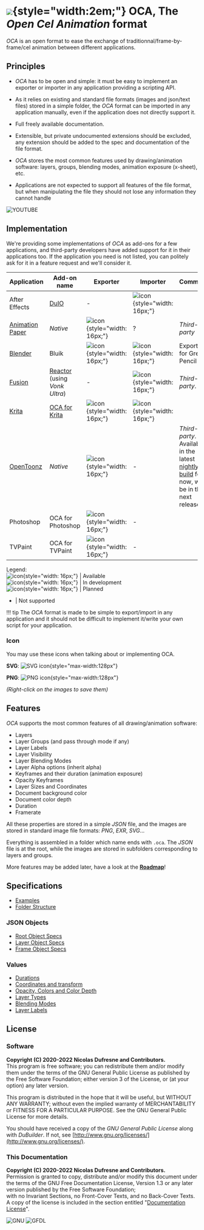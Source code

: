 # ![](img/icons/oca.png){style="width:2em;"} OCA, The *Open Cel Animation* format

*OCA* is an open format to ease the exchange of traditionnal/frame-by-frame/cel animation between different applications.

## Principles

- *OCA* has to be open and simple: it must be easy to implement an exporter or importer in any application providing a scripting API.

- As it relies on existing and standard file formats (images and json/text files) stored in a simple folder, the *OCA* format can be imported in any application manually, even if the application does not directly support it.

- Full freely available documentation.

- Extensible, but private undocumented extensions should be excluded, any extension should be added to the spec and documentation of the file format.

- *OCA* stores the most common features used by drawing/animation software: layers, groups, blending modes, animation exposure (x-sheet), etc.

- Applications are not expected to support all features of the file format, but when manipulating the file they should not lose any information they cannot handle

![YOUTUBE](cjAMmYF8OtE)

## Implementation

We're providing some implementations of *OCA* as add-ons for a few applications, and third-party developers have added support for it in their applications too. If the application you need is not listed, you can politely ask for it in a feature request and we'll consider it.

| Application | Add-on name | Exporter | Importer | Comments |
|---|---|---|---|---|
| After Effects | [DuIO](https://github.com/Rainbox-dev/DuAEF_DuIO) | - | ![icon](img/icons/green_tick.png){style="width: 16px;"} | |
| [Animation Paper](https://animationpaper.com/) | *Native* | ![icon](img/icons/green_tick.png){style="width: 16px;"} | ? | *Third-party* |
| [Blender](http://blender.org) | Bluik | ![icon](img/icons/orange_diamond.png){style="width: 16px;"} | ![icon](img/icons/green_tick.png){style="width: 16px;"} | Exporter for Grease Pencil |
| [Fusion](https://www.blackmagicdesign.com/products/fusion/) | [Reactor](https://www.steakunderwater.com/) (using *Vonk Ultra*) | - | ![icon](img/icons/green_tick.png){style="width: 16px;"} | *Third-party*. |
| [Krita](http://krita.org) | [OCA for Krita](https://github.com/Rainbox-dev/DuKRIF_OCA) | ![icon](img/icons/green_tick.png){style="width: 16px;"} | ![icon](img/icons/orange_diamond.png){style="width: 16px;"} | |
| [OpenToonz](https://opentoonz.github.io/e/) | *Native* | ![icon](img/icons/green_tick.png){style="width: 16px;"} | - | *Third-party*. Available in the latest [nightly build](https://github.com/opentoonz/opentoonz/releases) for now, will be in the next release. |
| Photoshop | OCA for Photoshop | ![icon](img/icons/orange_diamond.png){style="width: 16px;"} | - | |
| TVPaint | OCA for TVPaint | ![icon](img/icons/orange_diamond.png){style="width: 16px;"} | - | |

Legend:  
![icon](img/icons/green_tick.png){style="width: 16px;"} | Available  
![icon](img/icons/blue_circle.png){style="width: 16px;"} | In development  
![icon](img/icons/orange_diamond.png){style="width: 16px;"} | Planned  
- | Not supported

!!! tip
    The *OCA* format is made to be simple to export/import in any application and it should not be difficult to implement it/write your own script for your application.

### Icon

You may use these icons when talking about or implementing OCA.

**SVG**: ![SVG icon](img/icons/oca-icon.svg){style="max-width:128px"}

**PNG**: ![PNG icon](img/icons/oca.png){style="max-width:128px"}

*(Right-click on the images to save them)*

## Features

*OCA* supports the most common features of all drawing/animation software:

- Layers
- Layer Groups (and pass through mode if any)
- Layer Labels
- Layer Visibility
- Layer Blending Modes
- Layer Alpha options (inherit alpha)
- Keyframes and their duration (animation exposure)
- Opacity Keyframes
- Layer Sizes and Coordinates
- Document background color
- Document color depth
- Duration
- Framerate

All these properties are stored in a simple *JSON* file, and the images are stored in standard image file formats: *PNG*, *EXR*, *SVG*...

Everything is assembled in a folder which name ends with `.oca`. The *JSON* file is at the root, while the images are stored in subfolders corresponding to layers and groups.

More features may be added later, have a look at the [**Roadmap**](roadmap.md)!

## Specifications

- [Examples](specs/examples.md)
- [Folder Structure](specs/folder-structure.md)

### JSON Objects

- [Root Object Specs](specs/root.md)
- [Layer Object Specs](specs/layer.md)
- [Frame Object Specs](specs/frame.md)

### Values

- [Durations](specs/durations.md)
- [Coordinates and transform](specs/coordinates.md)
- [Opacity, Colors and Color Depth](specs/color-depth.md)
- [Layer Types](specs/layer-types.md)
- [Blending Modes](specs/blending-modes.md)
- [Layer Labels](specs/blending-modes.md)

## License

### Software

**Copyright (C)  2020-2022 Nicolas Dufresne and Contributors.**  
This program is free software; you can redistribute them and/or modify them under the terms of the GNU General Public License as published by the Free Software Foundation; either version 3 of the License, or (at your option) any later version.

This program is distributed in the hope that it will be useful, but WITHOUT ANY WARRANTY; without even the implied warranty of MERCHANTABILITY or FITNESS FOR A PARTICULAR PURPOSE. See the GNU General Public License for more details.

You should have received a copy of the *GNU General Public License* along with *DuBuilder*. If not, see [http://www.gnu.org/licenses/](http://www.gnu.org/licenses/).

### This Documentation

**Copyright (C)  2020-2022 Nicolas Dufresne and Contributors.**  
Permission is granted to copy, distribute and/or modify this document under the terms of the GNU Free Documentation License, Version 1.3 or any later version published by the Free Software Foundation;  
with no Invariant Sections, no Front-Cover Texts, and no Back-Cover Texts.
A copy of the license is included in the section entitled "[Documentation License](licenses/gfdl.md)".

![GNU](img/gnu.png) ![GFDL](img/gfdl-logo.png)
